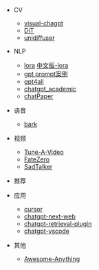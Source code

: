 - CV
  - [visual-chagpt](https://github.com/microsoft/visual-chatgpt)
  - [DiT](https://github.com/facebookresearch/DiT)
  - [unidiffuser](https://github.com/thu-ml/unidiffuser)
  
- NLP
  - [lora](https://github.com/tloen/alpaca-lora) [中文版-lora](https://github.com/QinHsiu/Chinese-alpaca-lora)
  - [gpt prompt案例](https://github.com/QinHsiu/awesome-chatgpt-prompts-zh)
  - [gpt4all](https://github.com/nomic-ai/gpt4all)
  - [chatgpt_academic](https://github.com/binary-husky/chatgpt_academic)
  - [chatPaper](https://github.com/kaixindelele/ChatPaper)
  
- 语音
  - [bark](https://github.com/suno-ai/bark)
  
- 视频
  - [Tune-A-Video](https://github.com/showlab/Tune-A-Video)
  - [FateZero](https://github.com/ChenyangQiQi/FateZero)
  - [SadTalker](https://github.com/Winfredy/SadTalker)

- 推荐
  
  
  
- 应用
  - [cursor](https://github.com/getcursor/cursor)
  - [chatgpt-next-web](https://github.com/Yidadaa/ChatGPT-Next-Web)
  - [chatgpt-retrieval-plugin](https://github.com/openai/chatgpt-retrieval-plugin)
  - [chatgpt-vscode](https://github.com/mpociot/chatgpt-vscode)
  
- 其他
  - [Awesome-Anything](https://github.com/VainF/Awesome-Anything)
